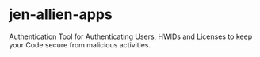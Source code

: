 # jen-allien-apps
Authentication Tool for Authenticating Users, HWIDs and Licenses to keep your Code secure from malicious activities.
